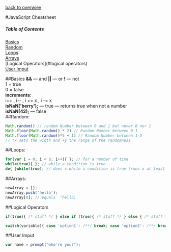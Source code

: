 [back to overwiev](/../..)

#JavaScript Cheatsheet

##### Table of Contents  
[Basics](#basics)  
[Random](#random)  
[Loops](#loops)  
[Arrays](#arrays)  
[Logical Operators](#logical operators)  
[User Imput](#user-imput)  

##Basics
**&&** –– and  **||** –– or  **!** –– not  
1 = true  
0 = false  
**increments:**  
i++ , i-- , i += x , i -= x  
**isNaN('berry');** –– true –– returns true when not a number  
**isNaN(42);**  –– false   
##Random:
```javascript
Math.random() // random Number between 0 and 1 but never 0 nor 1
Math.floor(Math.random() * 2) // Random Number between 0-1
Math.floor(Math.random()*5 + 1) // Random Number between 1-5
// *x sets the width and +y the range of the randomness
```

##Loops:
```javascript
for(var i = 0; i < 6; i++){ }; // for a number of time
while(true){ }; // while a condition is true
do{ }while(true); // does x while a condition is true (runs x at least once)
```

##Arrays:
```javascript
newArray = []; 
newArray.push('hello'); 
newArray[0]; // equals  ‘hello;
``` 

##Logical Operators
```javascript
if(true){ /* stuff */ } else if (true){ /* stuff */ } else { /* stuff */ }
```
```javascript
switch(variable){ case 'option1': /**/ break; case 'option2': /**/ break; default: /**/ }
```

##User Imput
```javascript
var name = prompt("who're you?");
```
